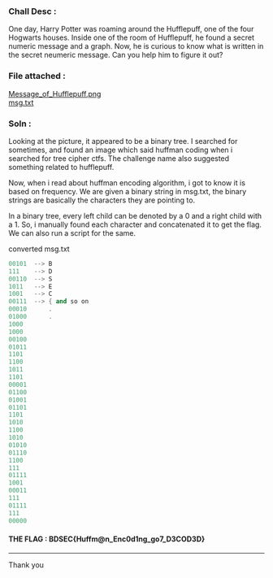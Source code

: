 ### Chall Desc : 

One day, Harry Potter was roaming around the Hufflepuff, one of the four Hogwarts houses. 
Inside one of the room of Hufflepuff, he found a secret numeric message and a graph. 
Now, he is curious to know what is written in the secret neumeric message. Can you help him to figure it out?

### File attached : 

[Message_of_Hufflepuff.png](Message_of_Hufflepuff.png)  
[msg.txt](K.txt)

### Soln :

Looking at the picture, it appeared to be a binary tree. I searched for sometimes, and found an image which said huffman coding when i searched for tree cipher ctfs.
The challenge name also suggested something related to hufflepuff.

Now, when i read about huffman encoding algorithm, i got to know it is based on frequency. We are given a binary string in msg.txt, the binary strings are basically the characters they are pointing to.

In a binary tree, every left child can be denoted by a 0 and a right child with a 1. So, i manually found each character and concatenated it to get the flag. We can also run a script for the same.

converted msg.txt

```cpp
00101  --> B
111    --> D
00110  --> S
1011   --> E
1001   --> C
00111  --> { and so on
00010      .
01000      .
1000
1000
00100
01011
1101
1100
1011
1101
00001
01100
01001
01101
1101
1010
1100
1010
01010
01110
1100
111
01111
1001
00011
111
01111
111
00000
```


#### THE FLAG : BDSEC{Huffm@n_Enc0d1ng_go7_D3COD3D}

---

Thank you
